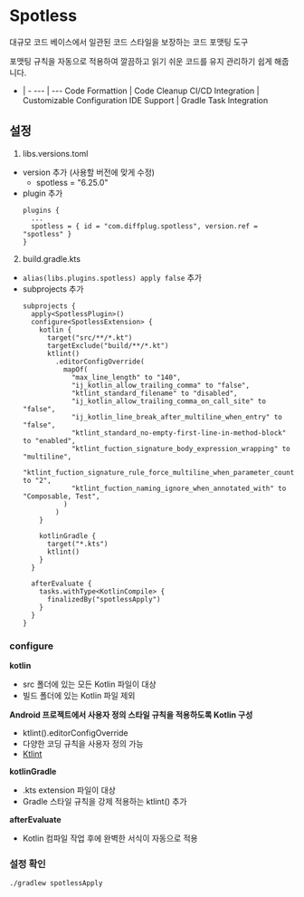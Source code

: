# Spotless
대규모 코드 베이스에서 일관된 코드 스타일을 보장하는 코드 포맷팅 도구

포맷팅 규칙을 자동으로 적용하여 깔끔하고 읽기 쉬운 코드를 유지 관리하기 쉽게 해줍니다.

- | -
--- | ---
Code Formattion | Code Cleanup
CI/CD Integration | Customizable Configuration
IDE Support | Gradle Task Integration

## 설정

1. libs.versions.toml
- version 추가 (사용할 버전에 맞게 수정)
  - spotless = "6.25.0"
- plugin 추가
  ```
  plugins {
    ...
    spotless = { id = "com.diffplug.spotless", version.ref = "spotless" }
  }
  ```

2. build.gradle.kts
- `alias(libs.plugins.spotless) apply false` 추가
- subprojects 추가
  ```
  subprojects {
    apply<SpotlessPlugin>()
    configure<SpotlessExtension> {
      kotlin {
        target("src/**/*.kt")
        targetExclude("build/**/*.kt")
        ktlint()
          .editorConfigOverride(
            mapOf(
              "max_line_length" to "140",
              "ij_kotlin_allow_trailing_comma" to "false",
              "ktlint_standard_filename" to "disabled",
              "ij_kotlin_allow_trailing_comma_on_call_site" to "false",
              "ij_kotlin_line_break_after_multiline_when_entry" to "false",
              "ktlint_standard_no-empty-first-line-in-method-block" to "enabled",
              "ktlint_fuction_signature_body_expression_wrapping" to "multiline",
              "ktlint_fuction_signature_rule_force_multiline_when_parameter_count_greater_or_equal_than" to "2",
              "ktlint_fuction_naming_ignore_when_annotated_with" to "Composable, Test",
            )
          )
      }
      
      kotlinGradle {
        target("*.kts")
        ktlint()
      }
    }

    afterEvaluate {
      tasks.withType<KotlinCompile> {
        finalizedBy("spotlessApply")
      }
    }
  }
  ```

### configure
**kotlin**
- src 폴더에 있는 모든 Kotlin 파일이 대상
- 빌드 폴더에 있는 Kotlin 파일 제외

**Android 프로젝트에서 사용자 정의 스타일 규칙을 적용하도록 Kotlin 구성**
- ktlint().editorConfigOverride
- 다양한 코딩 규칙을 사용자 정의 가능
- [Ktlint](https://pinterest.github.io/ktlint/1.5.0/)

**kotlinGradle**
- .kts extension 파일이 대상
- Gradle 스타일 규칙을 강제 적용하는 ktlint() 추가

**afterEvaluate**
- Kotlin 컴파일 작업 후에 완벽한 서식이 자동으로 적용

### 설정 확인
```
./gradlew spotlessApply
```